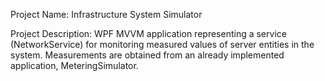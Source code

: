 Project Name: Infrastructure System Simulator

Project Description: WPF MVVM application representing a service (NetworkService) for monitoring measured values of server entities in the system. Measurements are obtained from an already implemented application, MeteringSimulator.
